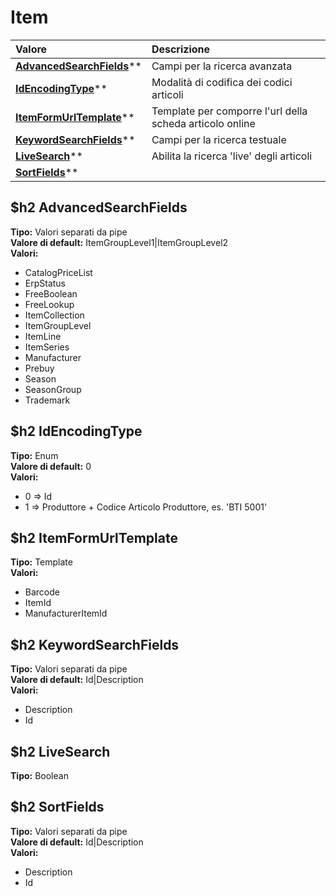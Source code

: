 # Item

| Valore | Descrizione |
| :--- | :--- |
| [**AdvancedSearchFields**](item.md#advancedsearchfields)\*\* | Campi per la ricerca avanzata |
| [**IdEncodingType**](item.md#idencodingtype)\*\* | Modalità di codifica dei codici articoli |
| [**ItemFormUrlTemplate**](item.md#itemformurltemplate)\*\* | Template per comporre l'url della scheda articolo online |
| [**KeywordSearchFields**](item.md#keywordsearchfields)\*\* | Campi per la ricerca testuale |
| [**LiveSearch**](item.md#livesearch)\*\* | Abilita la ricerca 'live' degli articoli |
| [**SortFields**](item.md#sortfields)\*\* |  |

## $h2 AdvancedSearchFields

**Tipo:** Valori separati da pipe  
**Valore di default:** ItemGroupLevel1\|ItemGroupLevel2  
**Valori:**

* CatalogPriceList
* ErpStatus
* FreeBoolean
* FreeLookup
* ItemCollection
* ItemGroupLevel
* ItemLine
* ItemSeries
* Manufacturer
* Prebuy
* Season
* SeasonGroup
* Trademark

## $h2 IdEncodingType

**Tipo:** Enum  
**Valore di default:** 0  
**Valori:**

* 0 =&gt; Id
* 1 =&gt; Produttore + Codice Articolo Produttore, es. 'BTI 5001'

## $h2 ItemFormUrlTemplate

**Tipo:** Template  
**Valori:**

* Barcode
* ItemId
* ManufacturerItemId

## $h2 KeywordSearchFields

**Tipo:** Valori separati da pipe  
**Valore di default:** Id\|Description  
**Valori:**

* Description
* Id

## $h2 LiveSearch

**Tipo:** Boolean

## $h2 SortFields

**Tipo:** Valori separati da pipe  
**Valore di default:** Id\|Description  
**Valori:**

* Description
* Id

